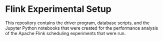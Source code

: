 # Flink Experimental Setup

This repository contains the driver program, database scripts, and the Jupyter Python notebooks that were created for the performance analysis of the Apache Flink scheduling experiments that were run.
